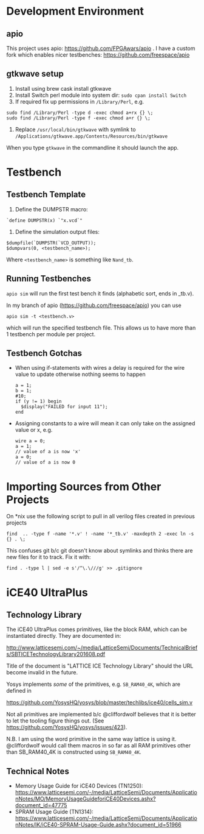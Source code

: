 Development Environment
=======================

apio
----

This project uses apio: https://github.com/FPGAwars/apio . I have a custom fork
which enables nicer testbenches: https://github.com/freespace/apio

gtkwave setup
-------------

1. Install using brew cask install gtkwave
1. Install Switch perl module into system dir: `sudo cpan install Switch`
1. If required fix up permissions in `/Library/Perl`, e.g.
```
sudo find /Library/Perl -type d -exec chmod a+rx {} \;
sudo find /Library/Perl -type f -exec chmod a+r {} \;
```
1. Replace `/usr/local/bin/gtkwave` with symlink to
   `/Applications/gtkwave.app/Contents/Resources/bin/gtkwave`

When you type `gtkwave` in the commandline it should launch the app.

Testbench
=========
Testbench Template
------------------

1. Define the DUMPSTR macro:
```
`define DUMPSTR(x) `"x.vcd`"
```
1. Define the simulation output files:
```
$dumpfile(`DUMPSTR(`VCD_OUTPUT));
$dumpvars(0, <testbench_name>);
```

Where `<testbench_name>` is something like `Nand_tb`.


Running Testbenches
-------------------
`apio sim` will run the first test bench it finds (alphabetic sort, ends in
\_tb.v).

In my branch of apio (https://github.com/freespace/apio) you can use
```
apio sim -t <testbench.v>
```

which will run the specified testbench file. This allows us to have more than 1
testbench per module per project.

Testbench Gotchas
-----------------

- When using if-statements with wires a delay is required for the wire
  value to update otherwise nothing seems to happen
  ```
  a = 1;
  b = 1;
  #10;
  if (y != 1) begin
    $display("FAILED for input 11");
  end
  ```

- Assigning constants to a wire will mean it can only take on the assigned
  value or x, e.g.
  ```
  wire a = 0;
  a = 1;
  // value of a is now 'x'
  a = 0;
  // value of a is now 0
  ```

Importing Sources from Other Projects
=====================================

On \*nix use the following script to pull in all verilog files created in
previous projects

```
find  .. -type f -name '*.v' ! -name '*_tb.v' -maxdepth 2 -exec ln -s {} . \;
```

This confuses git b/c git doesn't know about symlinks and thinks there are new
files for it to track. Fix it with:

```
find . -type l | sed -e s'/^\.\///g' >> .gitignore
```

iCE40 UltraPlus
===============

Technology Library
------------------
The iCE40 UltraPlus comes primitives, like the block RAM, which can be
instantiated directly. They are documented in:

http://www.latticesemi.com/~/media/LatticeSemi/Documents/TechnicalBriefs/SBTICETechnologyLibrary201608.pdf

Title of the document is "LATTICE ICE Technology Library" should the URL
become invalid in the future.

Yosys implements *some* of the primitives, e.g. `SB_RAM40_4K`, which are defined
in

https://github.com/YosysHQ/yosys/blob/master/techlibs/ice40/cells_sim.v

Not all primitives are implemented b/c @cliffordwolf believes that it is better
to let the tooling figure things out. (See
https://github.com/YosysHQ/yosys/issues/423).

N.B. I am using the word primitive in the same way lattice is using it.
@cliffordwolf would call them macros in so far as all RAM primitives other than
SB_RAM40_4K is constructed using `SB_RAM40_4K`.

Technical Notes
---------------

- Memory Usage Guide for iCE40 Devices (TN1250): https://www.latticesemi.com/-/media/LatticeSemi/Documents/ApplicationNotes/MO/MemoryUsageGuideforiCE40Devices.ashx?document_id=47775
- SPRAM Usage Guide (TN1314): https://www.latticesemi.com/-/media/LatticeSemi/Documents/ApplicationNotes/IK/iCE40-SPRAM-Usage-Guide.ashx?document_id=51966

